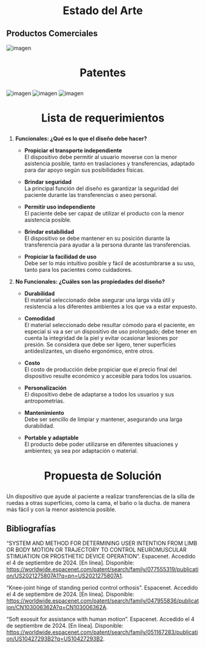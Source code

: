 # <p align="center"> Estado del Arte </p>
## Productos Comerciales ##
![imagen](https://i.postimg.cc/kD3cWVGf/Gr-fico-Tabla-Comparativa-Problemas-y-Soluciones-T-tulos-Minimalista-Moderno-Sencillo-Azul.png)
# <p align="center"> Patentes </p>
![imagen](https://i.postimg.cc/W1g52cS0/Gr-fico-Tabla-Comparativa-Problemas-y-Soluciones-T-tulos-Minimalista-Moderno-Sencillo-Azul-2.png)
![imagen](https://i.postimg.cc/nLdRWY0W/Gr-fico-Tabla-Comparativa-Problemas-y-Soluciones-T-tulos-Minimalista-Moderno-Sencillo-Azul-3.png)
![imagen](https://i.postimg.cc/Dzzn96Pk/Gr-fico-Tabla-Comparativa-Problemas-y-Soluciones-T-tulos-Minimalista-Moderno-Sencillo-Azul-1.png)
# <p align="center"> Lista de requerimientos </p>
1. **Funcionales: ¿Qué es lo que el diseño debe hacer?**

   * **Propiciar el transporte independiente**  
     El dispositivo debe permitir al usuario moverse con la menor asistencia posible, tanto en traslaciones y transferencias, adaptado para dar apoyo según sus posibilidades físicas.

   * **Brindar seguridad**  
     La principal función del diseño es garantizar la seguridad del paciente durante las transferencias o aseo personal.

   * **Permitir uso independiente**  
     El paciente debe ser capaz de utilizar el producto con la menor asistencia posible.

   * **Brindar estabilidad**  
     El dispositivo se debe mantener en su posición durante la transferencia para ayudar a la persona durante las transferencias.

   * **Propiciar la facilidad de uso**  
     Debe ser lo más intuitivo posible y fácil de acostumbrarse a su uso, tanto para los pacientes como cuidadores.

2. **No Funcionales: ¿Cuáles son las propiedades del diseño?**

   * **Durabilidad**   
     El material seleccionado debe asegurar una larga vida útil y resistencia a los diferentes ambientes a los que va a estar expuesto.

   * **Comodidad**  
     El material seleccionado debe resultar cómodo para el paciente, en especial si va a ser un dispositivo de uso prolongado; debe tener en cuenta la integridad de la piel y evitar ocasionar lesiones por presión. Se considera que debe ser ligero, tener superficies antideslizantes, un diseño ergonómico, entre otros.

   * **Costo**  
     El costo de producción debe propiciar que el precio final del dispositivo resulte económico y accesible para todos los usuarios.

   * **Personalización**  
     El dispositivo debe de adaptarse a todos los usuarios y sus antropometrías.

   * **Mantenimiento**  
     Debe ser sencillo de limpiar y mantener, asegurando una larga durabilidad.

   * **Portable y adaptable**   
     El producto debe poder utilizarse en diferentes situaciones y ambientes; ya sea por adaptación o material.
# <p align="center"> Propuesta de Solución </p>
Un dispositivo que ayude al paciente a realizar transferencias de la silla de ruedas a otras superficies, como la cama, el baño o la ducha. de manera más fácil y con la menor asistencia posible.
## Bibliografías ##
“SYSTEM AND METHOD FOR DETERMINING USER INTENTION FROM LIMB OR BODY MOTION OR TRAJECTORY TO CONTROL NEUROMUSCULAR STIMUATION OR PROSTHETIC DEVICE OPERATION”. Espacenet. Accedido el 4 de septiembre de 2024. [En línea]. Disponible: https://worldwide.espacenet.com/patent/search/family/077555319/publication/US2021275807A1?q=pn=US2021275807A1.

“Knee-joint hinge of standing period control orthosis”. Espacenet. Accedido el 4 de septiembre de 2024. [En línea]. Disponible: https://worldwide.espacenet.com/patent/search/family/047955836/publication/CN103006362A?q=CN103006362A.

“Soft exosuit for assistance with human motion”. Espacenet. Accedido el 4 de septiembre de 2024. [En línea]. Disponible: https://worldwide.espacenet.com/patent/search/family/051167283/publication/US10427293B2?q=US10427293B2.







     
